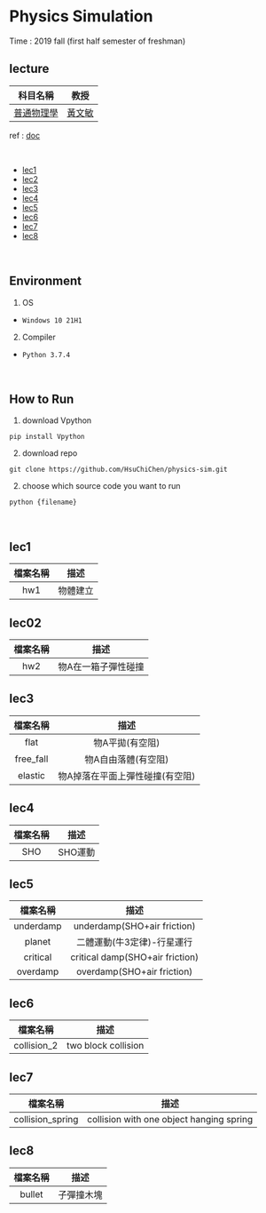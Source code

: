 # Physics Simulation
Time : 2019 fall (first half semester of freshman)

## lecture

|科目名稱|教授|
|:-:|:-:|
|[普通物理學](https://onepiece.nchu.edu.tw/cofsys/plsql/Syllabus_main?v_strm=1081&v_class_nbr=1669)|[黃文敏](https://www.phys.nchu.edu.tw/member/ins.php?index_m1_id=4&index_id=35)|

ref : [doc](https://www.glowscript.org/docs/VPythonDocs/canvas.html)

<br>

- [lec1](#lec1)
- [lec2](#lec2)
- [lec3](#lec3)
- [lec4](#lec4)
- [lec5](#lec5)
- [lec6](#lec6)
- [lec7](#lec7)
- [lec8](#lec8)

<br>

## Environment
1. OS
- `Windows 10 21H1`
2. Compiler
- `Python 3.7.4`

<br>

## How to Run
1. download Vpython
```
pip install Vpython
```

2. download repo
```
git clone https://github.com/HsuChiChen/physics-sim.git
```
2. choose which source code you want to run
```
python {filename}
```

<br>

## lec1
|檔案名稱|描述|
|:-:|:-:|
|hw1|物體建立|


## lec02
|檔案名稱|描述|
|:-:|:-:|
|hw2|物A在一箱子彈性碰撞|

## lec3
|檔案名稱|描述|
|:-:|:-:|
|flat|物A平拋(有空阻)
|free_fall|物A自由落體(有空阻)
|elastic|物A掉落在平面上彈性碰撞(有空阻)

## lec4
|檔案名稱|描述|
|:-:|:-:|
|SHO|SHO運動|

## lec5
|檔案名稱|描述|
|:-:|:-:|
|underdamp|underdamp(SHO+air friction)|
|planet|二體運動(牛3定律)-行星運行|
|critical|critical damp(SHO+air friction)|
|overdamp|overdamp(SHO+air friction)|

## lec6
|檔案名稱|描述|
|:-:|:-:|
|collision_2|two block collision|

## lec7
|檔案名稱|描述|
|:-:|:-:|
|collision_spring|collision with one object hanging spring|

## lec8
|檔案名稱|描述|
|:-:|:-:|
|bullet|子彈撞木塊|





